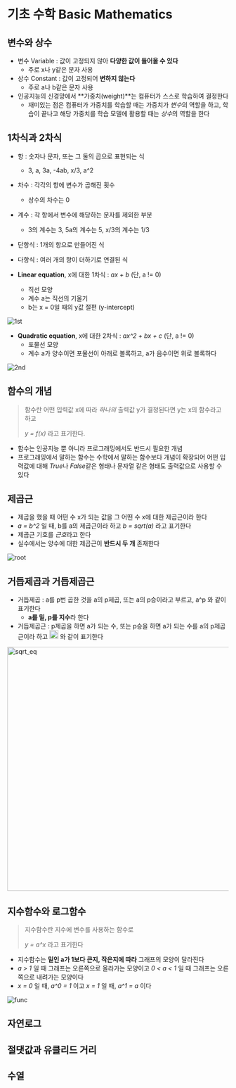 # 기초 수학 Basic Mathematics

## 변수와 상수
* 변수 Variable : 값이 고정되지 않아 **다양한 값이 들어올 수 있다**
    + 주로 x나 y같은 문자 사용
* 상수 Constant : 값이 고정되어 **변하지 않는다**
    + 주로 a나 b같은 문자 사용
* 인공지능의 신경망에서 **가중치(weight)**는 컴퓨터가 스스로 학습하여 결정한다
    + 재미있는 점은 컴퓨터가 가중치를 학습할 때는 가중치가 *변수*의 역할을 하고, 학습이 끝나고 해당 가중치를 학습 모델에 활용할 때는 *상수*의 역할을 한다


## 1차식과 2차식
* 항 : 숫자나 문자, 또는 그 둘의 곱으로 표현되는 식
    + 3, a, 3a, -4ab, x/3, a^2
* 차수 : 각각의 항에 변수가 곱해진 횟수
    + 상수의 차수는 0
* 계수 : 각 항에서 변수에 해당하는 문자를 제외한 부분
    + 3의 계수는 3, 5a의 계수는 5, x/3의 계수는 1/3
* 단항식 : 1개의 항으로 만들어진 식
* 다항식 : 여러 개의 항이 더하기로 연결된 식


* **Linear equation**, x에 대한 1차식 : *ax + b* (단, a != 0)
    + 직선 모양
    + 계수 a는 직선의 기울기
    + b는 x = 0일 때의 y값 절편 (y-intercept)

![1st](https://user-images.githubusercontent.com/28593767/111255052-b01f8880-8659-11eb-8d2c-68f772c3ce9e.png)

* **Quadratic equation**, x에 대한 2차식 : *ax^2 + bx + c* (단, a != 0)
    + 포물선 모양
    + 계수 a가 양수이면 포물선이 아래로 볼록하고, a가 음수이면 위로 볼록하다

![2nd](https://user-images.githubusercontent.com/28593767/111255094-c6c5df80-8659-11eb-990d-0c59f7a79b4f.png)

## 함수의 개념
> 함수란 어떤 입력값 x에 따라 *하나의* 출력값 y가 결정된다면 y는 x의 함수라고 하고
>
> *y = f(x)* 라고 표기한다.

* 함수는 인공지능 뿐 아니라 프로그래밍에서도 반드시 필요한 개념
* 프로그래밍에서 말하는 함수는 수학에서 말하는 함수보다 개념이 확장되어 어떤 입력값에 대해 *True*나 *False*같은 형태나 문자열 같은 형태도 출력값으로 사용할 수 있다


## 제곱근
* 제곱을 했을 때 어떤 수 x가 되는 값을 그 어떤 수 x에 대한 제곱근이라 한다
* *a = b^2* 일 때, b를 a의 제곱근이라 하고 *b = sqrt(a)* 라고 표기한다
* 제곱근 기호를 *근호*라고 한다
* 실수에서는 양수에 대한 제곱근이 **반드시 두 개** 존재한다

![root](https://user-images.githubusercontent.com/28593767/111255135-d2b1a180-8659-11eb-9019-9b0e21efff2c.png)


## 거듭제곱과 거듭제곱근
* 거듭제곱 : a를 p번 곱한 것을 a의 p제곱, 또는 a의 p승이라고 부르고, a^p 와 같이 표기한다
    + **a를 밑, p를 지수**라 한다
* 거듭제곱근 : p제곱을 하면 a가 되는 수, 또는 p승을 하면 a가 되는 수를 a의 p제곱근이라 하고 <img width="20" alt="sqrt" src="https://user-images.githubusercontent.com/28593767/111248845-10103200-864e-11eb-857a-b0b8f0b8b564.png"> 와 같이 표기한다

<img width="555" alt="sqrt_eq" src="https://user-images.githubusercontent.com/28593767/111248702-c58eb580-864d-11eb-8fdd-e4c9171174b4.png">


## 지수함수와 로그함수
> 지수함수란 지수에 변수를 사용하는 함수로 
>
> *y = a^x* 라고 표기한다
>

* 지수함수는 **밑인 a가 1보다 큰지, 작은지에 따라** 그래프의 모양이 달라진다
* *a > 1* 일 때 그래프는 오른쪽으로 올라가는 모양이고 *0 < a < 1* 일 때 그래프는 오른쪽으로 내려가는 모양이다
* *x = 0* 일 때, *a^0 = 1* 이고 *x = 1* 일 때, *a^1 = a* 이다

![func](https://user-images.githubusercontent.com/28593767/111254256-fa076f00-8657-11eb-8ec8-184478699e2e.png)

<!-- 로그 부터 작성하면 됨

기초 수학 Part 1 마무리 할 것
-->


## 자연로그


## 절댓값과 유클리드 거리


## 수열

